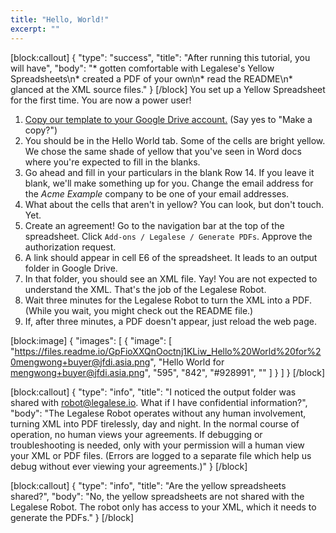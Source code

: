 ```yaml
---
title: "Hello, World!"
excerpt: ""
---
```

[block:callout]
{
  "type": "success",
  "title": "After running this tutorial, you will have",
  "body": "* gotten comfortable with Legalese's Yellow Spreadsheets\n* created a PDF of your own\n* read the README\n* glanced at the XML source files."
}
[/block]
You set up a Yellow Spreadsheet for the first time. You are now a power user!

1. [Copy our template to your Google Drive account.](https://docs.google.com/spreadsheets/d/1rBuKOWSqRE7QgKgF6uVWR9www4LoLho4UjOCHPQplhw/copy?id=1rBuKOWSqRE7QgKgF6uVWR9www4LoLho4UjOCHPQplhw&copyCollaborators=false&copyComments=false&title=My%20Legalese%20Tutorial%202&usp=sheets_web)
    (Say yes to "Make a copy?")
2. You should be in the Hello World tab. Some of the cells are bright yellow. We chose the same shade of yellow that you've seen in Word docs where you're expected to fill in the blanks.
3. Go ahead and fill in your particulars in the blank Row 14. If you leave it blank, we'll make something up for you. Change the email address for the _Acme Example_ company to be one of your email addresses.
4. What about the cells that aren't in yellow? You can look, but don't touch. Yet.
5. Create an agreement! Go to the navigation bar at the top of the spreadsheet. Click `Add-ons / Legalese / Generate PDFs`. Approve the authorization request.
6. A link should appear in cell E6 of the spreadsheet. It leads to an output folder in Google Drive.
7. In that folder, you should see an XML file. Yay! You are not expected to understand the XML. That's the job of the Legalese Robot.
8. Wait three minutes for the Legalese Robot to turn the XML into a PDF.
    (While you wait, you might check out the README file.)
9. If, after three minutes, a PDF doesn't appear, just reload the web page.



[block:image]
{
  "images": [
    {
      "image": [
        "https://files.readme.io/GpFioXXQnOoctnj1KLiw_Hello%20World%20for%20mengwong+buyer@jfdi.asia.png",
        "Hello World for mengwong+buyer@jfdi.asia.png",
        "595",
        "842",
        "#928991",
        ""
      ]
    }
  ]
}
[/block]

[block:callout]
{
  "type": "info",
  "title": "I noticed the output folder was shared with robot@legalese.io. What if I have confidential information?",
  "body": "The Legalese Robot operates without any human involvement, turning XML into PDF tirelessly, day and night. In the normal course of operation, no human views your agreements. If debugging or troubleshooting is needed, only with your permission will a human view your XML or PDF files. (Errors are logged to a separate file which help us debug without ever viewing your agreements.)"
}
[/block]

[block:callout]
{
  "type": "info",
  "title": "Are the yellow spreadsheets shared?",
  "body": "No, the yellow spreadsheets are not shared with the Legalese Robot. The robot only has access to your XML, which it needs to generate the PDFs."
}
[/block]